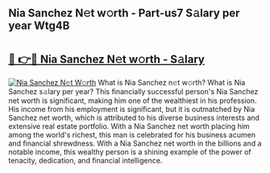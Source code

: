 ## Nia Sanchez N𝚎t w𝚘rth - Part-us7 S𝚊lary per year Wtg4B

# <h2><a href="http://gc44ky5.nevu.top/?p=Nia+Sanchez">🔗 👉🔴 Nia Sanchez N𝚎t w𝚘rth - S𝚊lary</a></h2>

[![Nia Sanchez N𝚎t W𝚘rth](https://i.imgur.com/Oavwk0R.jpeg)](http://gc44ky5.nevu.top/?p=Nia+Sanchez)
What is Nia Sanchez n𝚎t w𝚘rth? What is Nia Sanchez s𝚊lary per year?
This financially successful person's Nia Sanchez net worth is significant, making him one of the wealthiest in his profession. His income from his employment is significant, but it is outmatched by Nia Sanchez net worth, which is attributed to his diverse business interests and extensive real estate portfolio. With a Nia Sanchez net worth placing him among the world's richest, this man is celebrated for his business acumen and financial shrewdness. With a Nia Sanchez net worth in the billions and a notable income, this wealthy person is a shining example of the power of tenacity, dedication, and financial intelligence.
